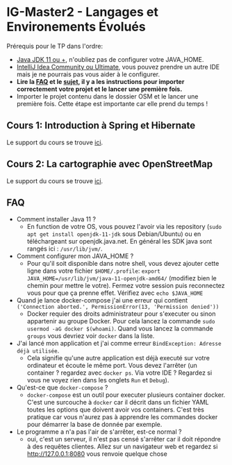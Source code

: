 # IG-Master2 - Langages et Environements Évolués

Prérequis pour le TP dans l'ordre:

- [Java JDK 11 ou +](https://adoptium.net/), n'oubliez pas de configurer votre JAVA_HOME.
- [IntelliJ Idea Community ou Ultimate](https://www.jetbrains.com/idea/download/), vous pouvez prendre un autre IDE mais je ne pourrais pas vous aider à le configurer.
- **Lire la [FAQ](#faq) et le [sujet](https://joxit.dev/IG-Master2/osm/), il y a les instructions pour importer correctement votre projet et le lancer une première fois.**
- Importer le projet contenu dans le dossier OSM et le lancer une première fois. Cette étape est importante car elle prend du temps !

## Cours 1: Introduction à Spring et Hibernate

Le support du cours se trouve [ici](https://joxit.dev/IG-Master2/pizzeria/).

## Cours 2: La cartographie avec OpenStreetMap

Le support du cours se trouve [ici](https://joxit.dev/IG-Master2/osm/).

## FAQ

- Comment installer Java 11 ?
  - En function de votre OS, vous pouvez l'avoir via les repository (`sudo apt get install openjdk-11-jdk` sous Debian/Ubuntu) ou en téléchargeant sur openjdk.java.net. En général les SDK java sont rangés ici : `/usr/lib/jvm/`.
- Comment configurer mon JAVA_HOME ?
  - Pour qu'il soit disponible dans notre shell, vous devez ajouter cette ligne dans votre fichier `$HOME/.profile`: `export JAVA_HOME=/usr/lib/jvm/java-11-openjdk-amd64/` (modifiez bien le chemin pour mettre le votre). Fermez votre session puis reconnectez vous pour que ça prenne effet. Vérifiez avec `echo $JAVA_HOME`
- Quand je lance docker-compose j'ai une erreur qui contient `('Connection aborted.', PermissionError(13, 'Permission denied'))`
  - Docker requier des droits administrateur pour s'executer ou sinon appartenir au groupe Docker. Pour cela lancez la commande `sudo usermod -aG docker $(whoami)`. Quand vous lancez la commande `groups` vous devriez voir `docker` dans la liste.
- J'ai lancé mon application et j'ai comme erreur `BindException: Adresse déjà utilisée`.
  - Cela signifie qu'une autre application est déjà executé sur votre ordinateur et écoute le même port. Vous devez l'arrêter (un container ? regardez avec `docker ps`. Via votre IDE ? Regardez si vous ne voyez rien dans les onglets `Run` et `Debug`).
- Qu'est-ce que `docker-compose` ?
  - `docker-compose` est un outil pour executer plusieurs container docker. C'est une surcouche à `docker` car il décrit dans un fichier YAML toutes les options que doivent avoir vos containers. C'est très pratique car vous n'aurez pas à apprendre les commandes docker pour démarrer la base de donnée par exemple.
- Le programme a n'a pas l'air de s'arrêter, est-ce normal ?
  - oui, c'est un serveur, il n'est pas censé s'arrêter car il doit répondre à des requêtes clientes. Allez sur un navigateur web et regardez si http://127.0.0.1:8080 vous renvoie quelque chose